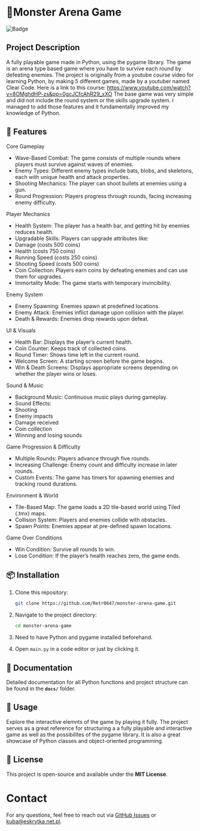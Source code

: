 # 🛒Monster Arena Game

![Badge](https://img.shields.io/badge/status-active-brightgreen)

## Project Description

A fully playable game made in Python, using the pygame library. The game is an arena type 
based game where you have to survive each round by defeating enemies. 
The project is originally from a youtube course video for learning Python, by making 5 
different games, made by a youtuber named Clear Code. Here is a link to this course: 
https://www.youtube.com/watch?v=8OMghdHP-zs&pp=0gcJCfcAhR29_xXO 
The base game was very simple and did not include the round system or the skills upgrade system.
I managed to add those features and it fundamentally improved my knowledge of Python.

## 🚀 Features 

Core Gameplay

- Wave-Based Combat: The game consists of multiple rounds where players must survive against waves of enemies.
- Enemy Types: Different enemy types include bats, blobs, and skeletons, each with unique health and attack properties.
- Shooting Mechanics: The player can shoot bullets at enemies using a gun.
- Round Progression: Players progress through rounds, facing increasing enemy difficulty.

Player Mechanics
   
- Health System: The player has a health bar, and getting hit by enemies reduces health.
- Upgradable Skills: Players can upgrade attributes like:
- Damage (costs 500 coins)
- Health (costs 750 coins)
- Running Speed (costs 250 coins)
- Shooting Speed (costs 500 coins)
- Coin Collection: Players earn coins by defeating enemies and can use them for upgrades.
- Immortality Mode: The game starts with temporary invincibility.
   
Enemy System
   
* Enemy Spawning: Enemies spawn at predefined locations.
* Enemy Attack: Enemies inflict damage upon collision with the player.
* Death & Rewards: Enemies drop rewards upon defeat.

UI & Visuals
   
* Health Bar: Displays the player’s current health.
* Coin Counter: Keeps track of collected coins.
* Round Timer: Shows time left in the current round.
* Welcome Screen: A starting screen before the game begins.
* Win & Death Screens: Displays appropriate screens depending on whether the player wins or loses.

Sound & Music
   
* Background Music: Continuous music plays during gameplay.
* Sound Effects:
* Shooting
* Enemy impacts
* Damage received
* Coin collection
* Winning and losing sounds

Game Progression & Difficulty
   
* Multiple Rounds: Players advance through five rounds.
* Increasing Challenge: Enemy count and difficulty increase in later rounds.
* Custom Events: The game has timers for spawning enemies and tracking round durations.

Environment & World
   
* Tile-Based Map: The game loads a 2D tile-based world using Tiled (.tmx) maps.
* Collision System: Players and enemies collide with obstacles.
* Spawn Points: Enemies appear at pre-defined spawn locations.

Game Over Conditions

* Win Condition: Survive all rounds to win.
* Lose Condition: If the player’s health reaches zero, the game ends.


## 📦 Installation

1. Clone this repository:
   ```bash
   git clone https://github.com/Retr0647/monster-arena-game.git
   ```
2. Navigate to the project directory:
   ```bash
   cd monster-arena-game
   ```
3. Need to have Python and pygame installed beforehand.
  
3. Open `main.py` in a code editor or just by clicking it.

## 📄 Documentation
Detailed documentation for all Python functions and project structure can be found in the **`docs/`** folder.

## 🎯 Usage
Explore the interactive elemnts of the game by playing it fully. The project serves as a great reference for structuring a 
a fully playable and interactive game as well as the possibilites of the pygame library. It is also a great showcase of Python
classes and object-oriented programming.

## 📜 License
This project is open-source and available under the **MIT License**.

# Contact

For any questions, feel free to reach out via [GitHub Issues](https://github.com/your-username/monster-arena-game/issues) or kuba@eskrytka.net.pl.

